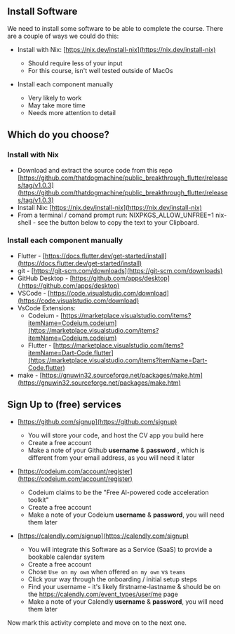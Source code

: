 ## Install Software

We need to install some software to be able to complete the course. There are a couple of ways we could do this:

- Install with Nix: [https://nix.dev/install-nix](https://nix.dev/install-nix)
    - Should require less of your input
    - For this course, isn't well tested outside of MacOs

- Install each component manually
    - Very likely to work
    - May take more time
    - Needs more attention to detail

## Which do you choose?

### Install with Nix


- Download and extract the source code from this repo [https://github.com/thatdogmachine/public_breakthrough_flutter/releases/tag/v1.0.3](https://github.com/thatdogmachine/public_breakthrough_flutter/releases/tag/v1.0.3)
- Install Nix: [https://nix.dev/install-nix](https://nix.dev/install-nix)
- From a terminal / comand prompt run: NIXPKGS_ALLOW_UNFREE=1 nix-shell - see the button below to copy the text to your Clipboard.

### Install each component manually

- Flutter - [https://docs.flutter.dev/get-started/install](https://docs.flutter.dev/get-started/install)
- git - [https://git-scm.com/downloads](https://git-scm.com/downloads)
- GitHub Desktop - [https://github.com/apps/desktop](,https://github.com/apps/desktop)
- VSCode - [https://code.visualstudio.com/download](https://code.visualstudio.com/download)
- VsCode Extensions:
    - Codeium - [https://marketplace.visualstudio.com/items?itemName=Codeium.codeium](https://marketplace.visualstudio.com/items?itemName=Codeium.codeium)
    - Flutter - [https://marketplace.visualstudio.com/items?itemName=Dart-Code.flutter](https://marketplace.visualstudio.com/items?itemName=Dart-Code.flutter)
- make - [https://gnuwin32.sourceforge.net/packages/make.htm](https://gnuwin32.sourceforge.net/packages/make.htm)

## Sign Up to (free) services

- [https://github.com/signup](https://github.com/signup)
    - You will store your code, and host the CV app you build here
    - Create a free account
    - Make a note of your Github **username** & **password** , which is different from your email address, as you will need it later

- [https://codeium.com/account/register](https://codeium.com/account/register)
    - Codeium claims to be the "Free AI-powered code acceleration toolkit"
    - Create a free account
    - Make a note of your Codeium **username** & **password**, you will need them later

- [https://calendly.com/signup](https://calendly.com/signup)
    - You will integrate this Software as a Service (SaaS) to provide a bookable calendar system
    - Create a free account
    - Chose `Use on my own` when offered `on my own` vs `teams`
    - Click your way through the onboarding / initial setup steps
    - Find your username - it's likely firstname-lastname & should be on the https://calendly.com/event_types/user/me page
    - Make a note of your Calendly **username** & **password**, you will need them later

Now mark this activity complete and move on to the next one.


